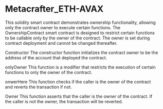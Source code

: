 # Metacrafter_ETH-AVAX
This solidity smart contract demonstrates ownership functionality, allowing only the contract owner to execute certain functions.
The OwnershipContract smart contract is designed to restrict certain functions to be callable only by the owner of the contract. The owner is set during contract deployment and cannot be changed thereafter.

Constructor
The constructor function initializes the contract owner to be the address of the account that deployed the contract.

onlyOwner
This function is a modifier that restricts the execution of certain functions to only the owner of the contract.

onwerHere
This function checks if the caller is the owner of the contract and reverts the transaction if not.

Owner
This function asserts that the caller is the owner of the contract. If the caller is not the owner, the transaction will be reverted.

